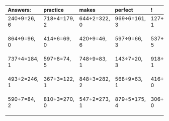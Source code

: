 | Answers: | practice | makes | perfect | ! |
| :--- | :--- | :--- | :--- | :--- |
| 240÷9=26, 6 | 718÷4=179, 2 | 644÷2=322, 0 | 969÷6=161, 3 | 127÷7=18, 1 | 
|   |   |   |   |   | 
|   |   |   |   |   | 
|   |   |   |   |   | 
| 864÷9=96, 0 | 414÷6=69, 0 | 420÷9=46, 6 | 597÷9=66, 3 | 537÷7=76, 5 | 
|   |   |   |   |   | 
|   |   |   |   |   | 
|   |   |   |   |   | 
| 737÷4=184, 1 | 597÷8=74, 5 | 748÷9=83, 1 | 143÷7=20, 3 | 918÷7=131, 1 | 
|   |   |   |   |   | 
|   |   |   |   |   | 
|   |   |   |   |   | 
| 493÷2=246, 1 | 367÷3=122, 1 | 848÷3=282, 2 | 568÷9=63, 1 | 416÷4=104, 0 | 
|   |   |   |   |   | 
|   |   |   |   |   | 
|   |   |   |   |   | 
| 590÷7=84, 2 | 810÷3=270, 0 | 547÷2=273, 1 | 879÷5=175, 4 | 306÷9=34, 0 | 
|   |   |   |   |   | 
|   |   |   |   |   | 
|   |   |   |   |   | 
